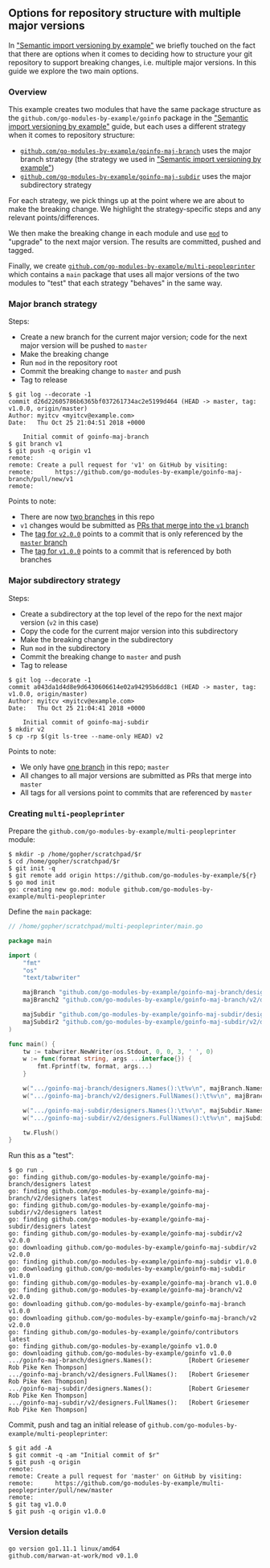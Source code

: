 <!-- __JSON: egrunner script.sh # LONG ONLINE

## Options for repository structure with multiple major versions

In ["Semantic import versioning by
example"](../015_semantic_import_versioning/README.md) we
briefly touched on the fact that there are options when it comes to deciding how to structure your git repository to
support breaking changes, i.e. multiple major versions.  In this guide we explore the two main options.

### Overview

This example creates two modules that have the same package structure as the `github.com/go-modules-by-example/goinfo`
package in the ["Semantic import versioning by
example"](../015_semantic_import_versioning/README.md) guide,
but each uses a different strategy when it comes to repository structure:

* [`{{PrintOut "maj-branch mod"}}`]({{PrintOut "maj-branch repo"}}) uses the major branch strategy (the strategy we
  used in ["Semantic import versioning by
example"](../015_semantic_import_versioning/README.md))
* [`{{PrintOut "maj-subdir mod"}}`]({{PrintOut "maj-subdir repo"}}) uses the major subdirectory strategy

For each strategy, we pick things up at the point where we are about to make the breaking change. We highlight the
strategy-specific steps and any relevant points/differences.

We then make the breaking change in each module and use [`mod`](https://github.com/marwan-at-work/mod) to "upgrade" to
the next major version. The results are committed, pushed and tagged.

Finally, we create [`{{PrintOut "multi pp mod"}}`]({{PrintOut "multi pp repo"}}) which contains a `main` package that
uses all major versions of the two modules to "test" that each strategy "behaves" in the same way.

### Major branch strategy

Steps:

* Create a new branch for the current major version; code for the next major version will be pushed to `master`
* Make the breaking change
* Run `mod` in the repository root
* Commit the breaking change to `master` and push
* Tag to release

```
{{PrintBlock "major branch changes" -}}
```

Points to note:

* There are now [two branches]({{PrintOut "maj-branch repo"}}/branches/all) in this repo
* `v1` changes would be submitted as [PRs that merge into the `v1` branch]({{PrintOut "maj-branch repo"}}/compare/v1...)
* The [tag for `v2.0.0`]({{PrintOut "maj-branch repo"}}/releases/tag/v2.0.0) points to a commit that is only referenced
  by the [`master` branch]({{PrintOut "maj-branch repo"}})
* The [tag for `v1.0.0`]({{PrintOut "maj-branch repo"}}/releases/tag/v1.0.0) points to a commit that is referenced by
  both branches

### Major subdirectory strategy

Steps:

* Create a subdirectory at the top level of the repo for the next major version (`v2` in this case)
* Copy the code for the current major version into this subdirectory
* Make the breaking change in the subdirectory
* Run `mod` in the subdirectory
* Commit the breaking change to `master` and push
* Tag to release

```
{{PrintBlock "major subdir changes" -}}
```
Points to note:

* We only have [one branch]({{PrintOut "maj-subdir repo"}}/branches/all) in this repo; `master`
* All changes to all major versions are submitted as PRs that merge into `master`
* All tags for all versions point to commits that are referenced by `master`

### Creating `{{PrintOut "multi pp package"}}`

Prepare the `{{PrintOut "multi pp mod"}}` module:

```
{{PrintBlock "use all major versions" -}}
```

Define the `main` package:

```go
{{PrintBlockOut "multi main" -}}
```

Run this as a "test":

```
{{PrintBlock "run multi main" -}}
```

Commit, push and tag an initial release of `{{PrintOut "multi pp mod"}}`:

```
{{PrintBlock "commit multi main" -}}
```

### Version details

```
{{PrintBlockOut "version details" -}}
```

-->

## Options for repository structure with multiple major versions

In ["Semantic import versioning by
example"](../015_semantic_import_versioning/README.md) we
briefly touched on the fact that there are options when it comes to deciding how to structure your git repository to
support breaking changes, i.e. multiple major versions.  In this guide we explore the two main options.

### Overview

This example creates two modules that have the same package structure as the `github.com/go-modules-by-example/goinfo`
package in the ["Semantic import versioning by
example"](../015_semantic_import_versioning/README.md) guide,
but each uses a different strategy when it comes to repository structure:

* [`github.com/go-modules-by-example/goinfo-maj-branch`](https://github.com/go-modules-by-example/goinfo-maj-branch) uses the major branch strategy (the strategy we
  used in ["Semantic import versioning by
example"](../015_semantic_import_versioning/README.md))
* [`github.com/go-modules-by-example/goinfo-maj-subdir`](https://github.com/go-modules-by-example/goinfo-maj-subdir) uses the major subdirectory strategy

For each strategy, we pick things up at the point where we are about to make the breaking change. We highlight the
strategy-specific steps and any relevant points/differences.

We then make the breaking change in each module and use [`mod`](https://github.com/marwan-at-work/mod) to "upgrade" to
the next major version. The results are committed, pushed and tagged.

Finally, we create [`github.com/go-modules-by-example/multi-peopleprinter`](https://github.com/go-modules-by-example/multi-peopleprinter) which contains a `main` package that
uses all major versions of the two modules to "test" that each strategy "behaves" in the same way.

### Major branch strategy

Steps:

* Create a new branch for the current major version; code for the next major version will be pushed to `master`
* Make the breaking change
* Run `mod` in the repository root
* Commit the breaking change to `master` and push
* Tag to release

```
$ git log --decorate -1
commit d26d22605786b6365bf037261734ac2e5199d464 (HEAD -> master, tag: v1.0.0, origin/master)
Author: myitcv <myitcv@example.com>
Date:   Thu Oct 25 21:04:51 2018 +0000

    Initial commit of goinfo-maj-branch
$ git branch v1
$ git push -q origin v1
remote:
remote: Create a pull request for 'v1' on GitHub by visiting:
remote:      https://github.com/go-modules-by-example/goinfo-maj-branch/pull/new/v1
remote:
```

Points to note:

* There are now [two branches](https://github.com/go-modules-by-example/goinfo-maj-branch/branches/all) in this repo
* `v1` changes would be submitted as [PRs that merge into the `v1` branch](https://github.com/go-modules-by-example/goinfo-maj-branch/compare/v1...)
* The [tag for `v2.0.0`](https://github.com/go-modules-by-example/goinfo-maj-branch/releases/tag/v2.0.0) points to a commit that is only referenced
  by the [`master` branch](https://github.com/go-modules-by-example/goinfo-maj-branch)
* The [tag for `v1.0.0`](https://github.com/go-modules-by-example/goinfo-maj-branch/releases/tag/v1.0.0) points to a commit that is referenced by
  both branches

### Major subdirectory strategy

Steps:

* Create a subdirectory at the top level of the repo for the next major version (`v2` in this case)
* Copy the code for the current major version into this subdirectory
* Make the breaking change in the subdirectory
* Run `mod` in the subdirectory
* Commit the breaking change to `master` and push
* Tag to release

```
$ git log --decorate -1
commit a043da1d4d8e9d6430606614e02a94295b6dd8c1 (HEAD -> master, tag: v1.0.0, origin/master)
Author: myitcv <myitcv@example.com>
Date:   Thu Oct 25 21:04:41 2018 +0000

    Initial commit of goinfo-maj-subdir
$ mkdir v2
$ cp -rp $(git ls-tree --name-only HEAD) v2
```
Points to note:

* We only have [one branch](https://github.com/go-modules-by-example/goinfo-maj-subdir/branches/all) in this repo; `master`
* All changes to all major versions are submitted as PRs that merge into `master`
* All tags for all versions point to commits that are referenced by `master`

### Creating `multi-peopleprinter`

Prepare the `github.com/go-modules-by-example/multi-peopleprinter` module:

```
$ mkdir -p /home/gopher/scratchpad/$r
$ cd /home/gopher/scratchpad/$r
$ git init -q
$ git remote add origin https://github.com/go-modules-by-example/${r}
$ go mod init
go: creating new go.mod: module github.com/go-modules-by-example/multi-peopleprinter
```

Define the `main` package:

```go
// /home/gopher/scratchpad/multi-peopleprinter/main.go

package main

import (
	"fmt"
	"os"
	"text/tabwriter"

	majBranch "github.com/go-modules-by-example/goinfo-maj-branch/designers"
	majBranch2 "github.com/go-modules-by-example/goinfo-maj-branch/v2/designers"

	majSubdir "github.com/go-modules-by-example/goinfo-maj-subdir/designers"
	majSubdir2 "github.com/go-modules-by-example/goinfo-maj-subdir/v2/designers"
)

func main() {
	tw := tabwriter.NewWriter(os.Stdout, 0, 0, 3, ' ', 0)
	w := func(format string, args ...interface{}) {
		fmt.Fprintf(tw, format, args...)
	}

	w(".../goinfo-maj-branch/designers.Names():\t%v\n", majBranch.Names())
	w(".../goinfo-maj-branch/v2/designers.FullNames():\t%v\n", majBranch2.FullNames())

	w(".../goinfo-maj-subdir/designers.Names():\t%v\n", majSubdir.Names())
	w(".../goinfo-maj-subdir/v2/designers.FullNames():\t%v\n", majSubdir2.FullNames())

	tw.Flush()
}
```

Run this as a "test":

```
$ go run .
go: finding github.com/go-modules-by-example/goinfo-maj-branch/designers latest
go: finding github.com/go-modules-by-example/goinfo-maj-branch/v2/designers latest
go: finding github.com/go-modules-by-example/goinfo-maj-subdir/v2/designers latest
go: finding github.com/go-modules-by-example/goinfo-maj-subdir/designers latest
go: finding github.com/go-modules-by-example/goinfo-maj-subdir/v2 v2.0.0
go: downloading github.com/go-modules-by-example/goinfo-maj-subdir/v2 v2.0.0
go: finding github.com/go-modules-by-example/goinfo-maj-subdir v1.0.0
go: downloading github.com/go-modules-by-example/goinfo-maj-subdir v1.0.0
go: finding github.com/go-modules-by-example/goinfo-maj-branch v1.0.0
go: finding github.com/go-modules-by-example/goinfo-maj-branch/v2 v2.0.0
go: downloading github.com/go-modules-by-example/goinfo-maj-branch v1.0.0
go: downloading github.com/go-modules-by-example/goinfo-maj-branch/v2 v2.0.0
go: finding github.com/go-modules-by-example/goinfo/contributors latest
go: finding github.com/go-modules-by-example/goinfo v1.0.0
go: downloading github.com/go-modules-by-example/goinfo v1.0.0
.../goinfo-maj-branch/designers.Names():          [Robert Griesemer Rob Pike Ken Thompson]
.../goinfo-maj-branch/v2/designers.FullNames():   [Robert Griesemer Rob Pike Ken Thompson]
.../goinfo-maj-subdir/designers.Names():          [Robert Griesemer Rob Pike Ken Thompson]
.../goinfo-maj-subdir/v2/designers.FullNames():   [Robert Griesemer Rob Pike Ken Thompson]
```

Commit, push and tag an initial release of `github.com/go-modules-by-example/multi-peopleprinter`:

```
$ git add -A
$ git commit -q -am "Initial commit of $r"
$ git push -q origin
remote:
remote: Create a pull request for 'master' on GitHub by visiting:
remote:      https://github.com/go-modules-by-example/multi-peopleprinter/pull/new/master
remote:
$ git tag v1.0.0
$ git push -q origin v1.0.0
```

### Version details

```
go version go1.11.1 linux/amd64
github.com/marwan-at-work/mod v0.1.0
```

<!-- END -->
